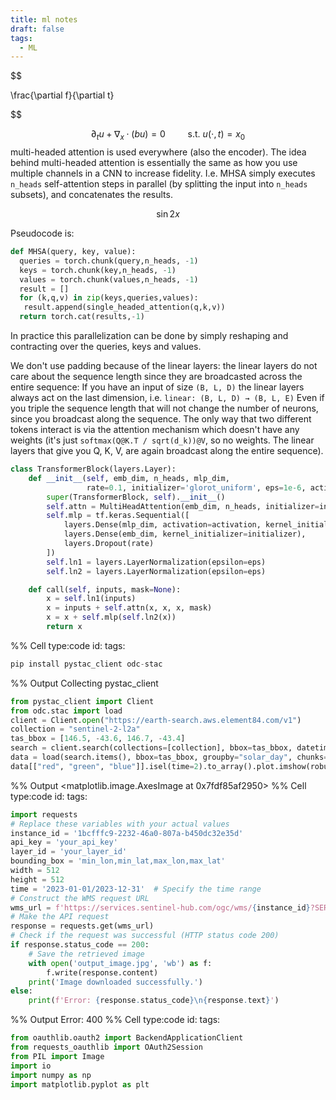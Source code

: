 ```yaml
---
title: ml notes
draft: false
tags:
  - ML
---
```



$$

\frac{\partial f}{\partial t}

$$



$$\partial_t u + \nabla_x \cdot (b u) = 0\qquad\text{ s.t. } u(\cdot,t) = x_0$$
multi-headed attention is used everywhere (also the encoder). The idea behind multi-headed attention is essentially the same as how you use multiple channels in a CNN to increase fidelity.
I.e. MHSA simply executes `n_heads` self-attention steps in parallel (by splitting the input into `n_heads` subsets), and concatenates the results.


$$ \sin{2x}$$


Pseudocode is:
```python
def MHSA(query, key, value):
  queries = torch.chunk(query,n_heads, -1)
  keys = torch.chunk(key,n_heads, -1)
  values = torch.chunk(values,n_heads, -1)
  result = []
  for (k,q,v) in zip(keys,queries,values):
   result.append(single_headed_attention(q,k,v))
  return torch.cat(results,-1)
```
In practice this parallelization can be done by simply reshaping and contracting over the queries, keys and values.

We don't use padding because of the linear layers: the linear layers do not care about the sequence length since they are broadcasted across the entire sequence:
If you have an input of size `(B, L, D)` the linear layers always act on the last dimension, i.e.
`linear: (B, L, D) → (B, L, E)`
Even if you triple the sequence length that will not change the number of neurons, since you broadcast along the sequence.
The only way that two different tokens interact is via the attention mechanism which doesn't have any weights (it's just `softmax(Q@K.T / sqrt(d_k))@V`, so no weights. The linear layers that give you Q, K, V, are again broadcast along the entire sequence).


```python
class TransformerBlock(layers.Layer):
    def __init__(self, emb_dim, n_heads, mlp_dim, 
                 rate=0.1, initializer='glorot_uniform', eps=1e-6, activation='gelu'):
        super(TransformerBlock, self).__init__()
        self.attn = MultiHeadAttention(emb_dim, n_heads, initializer=initializer)
        self.mlp = tf.keras.Sequential([
            layers.Dense(mlp_dim, activation=activation, kernel_initializer=initializer), 
            layers.Dense(emb_dim, kernel_initializer=initializer),
            layers.Dropout(rate)
        ])
        self.ln1 = layers.LayerNormalization(epsilon=eps)
        self.ln2 = layers.LayerNormalization(epsilon=eps)

    def call(self, inputs, mask=None):
        x = self.ln1(inputs)
        x = inputs + self.attn(x, x, x, mask) 
        x = x + self.mlp(self.ln2(x))
        return x
```



%% Cell type:code id: tags:
``` python
pip install pystac_client odc-stac
```
%% Output
    Collecting pystac_client
``` python
from pystac_client import Client
from odc.stac import load
client = Client.open("https://earth-search.aws.element84.com/v1")
collection = "sentinel-2-l2a"
tas_bbox = [146.5, -43.6, 146.7, -43.4]
search = client.search(collections=[collection], bbox=tas_bbox, datetime="2020-12")
data = load(search.items(), bbox=tas_bbox, groupby="solar_day", chunks={})
data[["red", "green", "blue"]].isel(time=2).to_array().plot.imshow(robust=True)
```
%% Output
    <matplotlib.image.AxesImage at 0x7fdf85af2950>
%% Cell type:code id: tags:
``` python
import requests
# Replace these variables with your actual values
instance_id = '1bcfffc9-2232-46a0-807a-b450dc32e35d'
api_key = 'your_api_key'
layer_id = 'your_layer_id'
bounding_box = 'min_lon,min_lat,max_lon,max_lat'
width = 512
height = 512
time = '2023-01-01/2023-12-31'  # Specify the time range
# Construct the WMS request URL
wms_url = f'https://services.sentinel-hub.com/ogc/wms/{instance_id}?SERVICE=WMS&REQUEST=GetMap&VERSION=1.3.0&FORMAT=image/jpeg&TRANSPARENT=false&LAYERS={layer_id}&STYLES=&CRS=EPSG:4326&BBOX={bounding_box}&WIDTH={width}&HEIGHT={height}&TIME={time}&apikey={api_key}'
# Make the API request
response = requests.get(wms_url)
# Check if the request was successful (HTTP status code 200)
if response.status_code == 200:
    # Save the retrieved image
    with open('output_image.jpg', 'wb') as f:
        f.write(response.content)
    print('Image downloaded successfully.')
else:
    print(f'Error: {response.status_code}\n{response.text}')
```
%% Output
    Error: 400
    <?xml version='1.0' encoding="UTF-8"?>
    <ServiceExceptionReport version="1.3.0"
    	xmlns="http://www.opengis.net/ogc"
    	xmlns:xsi="http://www.w3.org/2001/XMLSchema-instance"
    	xsi:schemaLocation="http://www.opengis.net/ogc http://schemas.opengis.net/wms/1.3.0/exceptions_1_3_0.xsd">
    	<ServiceException>
    		<![CDATA[ Illegal BBOX format: min_lon,min_lat,max_lon,max_lat ]]>
    	</ServiceException>
    </ServiceExceptionReport>
%% Cell type:code id: tags:
``` python
from oauthlib.oauth2 import BackendApplicationClient
from requests_oauthlib import OAuth2Session
from PIL import Image
import io
import numpy as np
import matplotlib.pyplot as plt
```




